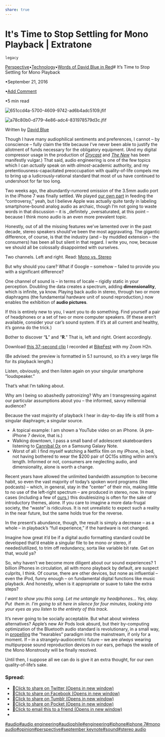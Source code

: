 ```yaml
---
share: true
---
```

# It's Time to Stop Settling for Mono Playback | Extratone

`legacy`

[Perspective](http://www.extratone.com/perspective/)•[Technology](http://www.extratone.com/tech/)•[Words of David Blue in Red](http://www.extratone.com/words/inred/)# It’s Time to Stop Settling for Mono Playback

•September 21, 2016

•[Add Comment](http://www.extratone.com/words/inred/settlingformono/#respond)

•5 min read

![651ccd4a-5700-4609-9742-ad6b4adc5109.jfif](image/651ccd4a-5700-4609-9742-ad6b4adc5109.jfif)

![a78c80b0-d779-4e86-adc4-831978579d3c.jfif](image/a78c80b0-d779-4e86-adc4-831978579d3c.jfif)

Written by [David Blue](http://www.extratone.com/author/admin/)

Though I have many audiophilical sentiments and preferences, I cannot – by conscience – fully claim the title because I’ve never been able to justify the allotment of funds necessary for the obligatory equipment. (And my digital compressor usage in the production of [_Drycast_](http://extratone.com/drycast) and [_The New_](http://extratone.com/thenew) has been manifestly vulgar.) That said, audio engineering is one of the few topics which I can _actually_ speak on with _almost_-academic authority, and my pretentiousness-capacitated preoccupation with quality-of-life compels me to bring up a ludicrously-rational standard that most of us have continued to undershoot for far too long.

Two weeks ago, the abundantly-rumored omission of the 3.5mm audio port in the iPhone 7 was finally settled. We played [our own part](http://www.extratone.com/audio/thenew/applekeynote2016/) in feeding the “controversy,” yeah, but I believe Apple was actually quite tardy in labeling smartphone-bound analog audio as archaic, though I’m not going to waste words in that discussion – it is _definitely _oversaturated, at this point – because I think mono audio is an even more prevalent topic.

Honestly, out of all the missing features we’ve lamented over in the past decade, stereo speakers should’ve been the most aggravating. The gigantic difference, of course, is that the industry (and – by muddled extension – the consumers) has been all but silent in that regard. I write you, now, because we should all be colossally disappointed with ourselves.

Two channels. Left and right. Read: [Mono vs. Stereo](http://www.diffen.com/difference/Mono_vs_Stereo)

But why should you care? What if Google – somehow – failed to provide you with a significant difference?

One channel of sound is – in terms of locale – rigidly static in your perception. Doubling the data creates a spectrum, adding **dimensionality**, which is infinite, ya know. Playing back audio in stereo, through two or more diaphragms (the fundamental hardware unit of sound reproduction,) now enables the exhibition of **audio pictures**.

If this is entirely new to you, I want you to do something. Find yourself a pair of headphones or a set of two or more computer speakers. (If these aren’t available, consider your car’s sound system. If it’s at all current and healthy, it’s gonna do the trick.)

Bother to discover “**L**” and “**R**.” That is, left and right. Orient accordingly.

Download [this 37-second clip](http://extratone.com/wp-content/uploads/2016/09/bikefest2016preview.wav) I recorded at [BikeFest](http://www.extratone.com/audio/bikefest/) with my Zoom H2n.

(Be advised: the preview is formatted in 5.1 surround, so it’s a very large file for its playback length.)

Listen, obviously, and then listen again on your singular smartphone “loudspeaker.”

That’s what I’m talking about.

Why am I being so abashedly patronizing? Why am I transgressing against our particular assumptions about you – the informed, savvy millennial audience?

Because the vast majority of playback I hear in day-to-day life is _still_ from a singular diaphragm; a singular source.

* A topical example: I am shown a YouTube video on an iPhone. (A pre-iPhone 7 device, that is.)
* Walking downtown, I pass a small band of adolescent skateboarders listening to [Cannibal Ox]() on a Samsung Galaxy Note.
* Worst of all: I find myself watching a Netflix film on my iPhone, in bed, not having bothered to wear the $200 pair of QC15s sitting within arm’s length.
Informed or not, consumers are neglecting audio, and dimensionality, alone is worth a change.

Recent years have allowed the unlimited bandwidth assumption to become habit, so even the vast majority of today’s spoken word programs (like podcasts) – which, in general, stay in the “center” of their mix, making little to no use of the left-right spectrum – are produced in stereo, now. In many cases (including a few of [ours](http://extratone.com/audio),) this doublesizing is often for the sake of introductory themes, alone. If you care to imagine a more data-frugal society, the “waste” is ridiculous. It is not unrealistic to expect such a reality in the near future, but the same holds true for the reverse.

In the present’s abundance, though, the result is simply a decrease – as a whole – in playback’s “full experience,” if the hardware is not changed.

Imagine how great it’d be if a digital audio formatting standard could be developed that’d enable a singular file to be mono _or_ stereo, if needed/utilized, to trim off redundancy, sorta like variable bit rate. Get on that, would ya?

So, why haven’t we become more diligent about our sound experiences? 1 billion iPhones in circulation, all with mono playback by default, are suspect culprits, I think. Of course, there are other devices, but none as influential – even the iPod, funny enough – on fundamental digital functions like music playback. And honestly, when is it appropriate or suave to take the extra steps?

_I want to show you this song. Let me untangle my headphones… Yes, okay. Put  them in. I’m going to sit here in silence for four minutes, looking into your eyes as you listen to the entirety of this track._

It’s never going to be socially acceptable. But what about wireless alternatives?
Apple’s new Air Pods look absurd, but their by-computing optimization of the Bluetooth audio standard is revolutionary, in a small way, in [propelling](https://www.theguardian.com/technology/2016/sep/25/hearables-iphone-7-airpods-bragi-the-dash-revolution?0p19G=c) the “hearables” paradigm into the mainstream, if only for a moment.
If – in a strangely-audiocentric future – we are _always_ wearing multipurpose sound reproduction devices in our ears, perhaps the waste of the Mono Monstrosity will be finally resolved.

Until then, I suppose all we can do is give it an extra thought, for our own quality-of-life’s sake.

### Spread:

* [Click to share on Twitter (Opens in new window)](http://www.extratone.com/words/inred/settlingformono/?share=twitter&nb=1)
* [Click to share on Facebook (Opens in new window)](http://www.extratone.com/words/inred/settlingformono/?share=facebook&nb=1)
* [Click to share on Tumblr (Opens in new window)](http://www.extratone.com/words/inred/settlingformono/?share=tumblr&nb=1)
* [Click to share on Pocket (Opens in new window)](http://www.extratone.com/words/inred/settlingformono/?share=pocket&nb=1)
* [Click to email this to a friend (Opens in new window)](http://www.extratone.com/words/inred/settlingformono/?share=email&nb=1)
*

[#audio](http://www.extratone.com/tag/audio/)[#audio engineering](http://www.extratone.com/tag/audio-engineering/)[#audiophile](http://www.extratone.com/tag/audiophile/)[#engineering](http://www.extratone.com/tag/engineering/)[#iphone](http://www.extratone.com/tag/iphone/)[#iphone 7](http://www.extratone.com/tag/iphone-7/)[#mono audio](http://www.extratone.com/tag/mono-audio/)[#opinion](http://www.extratone.com/tag/opinion/)[#perspective](http://www.extratone.com/tag/perspective/)[#september keynote](http://www.extratone.com/tag/september-keynote/)[#sound](http://www.extratone.com/tag/sound/)[#stereo audio](http://www.extratone.com/tag/stereo-audio/)
